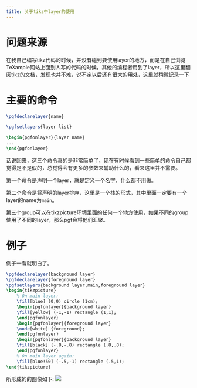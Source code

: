 ```yaml
---
title: 关于tikz中layer的使用
---
```


# 问题来源
在我自己编写tikz代码的时候，并没有碰到要使用layer的地方，而是在自己浏览TeXample网站上面别人写的代码的时候，其他的编程者用到了layer，所以这里翻阅tikz的文档，发现也并不难，说不定以后还有很大的用处，这里就稍微记录一下

# 主要的命令
```latex
\pgfdeclarelayer{name}

\pgfsetlayers{layer list}

\begin{pgfonlayer}{layer name}
...
\end{pgfonlayer}
```
话说回来，这三个命令真的是非常简单了，现在有时候看到一些简单的命令自己都觉得是不是假的，总觉得会有更多的参数来辅助什么的，看来这里并不需要。

第一个命令是声明一个layer，就是定义一个名字，什么都不用做。

第二个命令是将声明的layer排序，这里是一个栈的形式，其中里面一定要有一个layer的name为`main`。

第三个group可以在tikzpicture环境里面的任何一个地方使用，如果不同的group使用了不同的layer，那么pgf会将他们汇聚。

# 例子
例子一看就明白了。
```latex
\pgfdeclarelayer{background layer}
\pgfdeclarelayer{foreground layer}
\pgfsetlayers{background layer,main,foreground layer}
\begin{tikzpicture}
    % On main layer:
    \fill[blue] (0,0) circle (1cm);
    \begin{pgfonlayer}{background layer}
    \fill[yellow] (-1,-1) rectangle (1,1);
    \end{pgfonlayer}
    \begin{pgfonlayer}{foreground layer}
    \node[white] {foreground};
    \end{pgfonlayer}
    \begin{pgfonlayer}{background layer}
    \fill[black] (-.8,-.8) rectangle (.8,.8);
    \end{pgfonlayer}
    % On main layer again:
    \fill[blue!50] (-.5,-1) rectangle (.5,1);
\end{tikzpicture}
```
所形成的的图像如下:
![](http://p8gk4u1ta.bkt.clouddn.com/18-6-18/91594896.jpg)